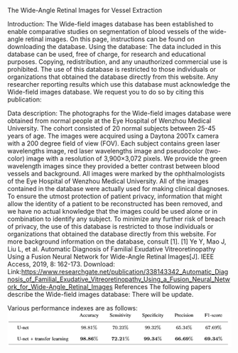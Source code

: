 The Wide-Angle Retinal Images for Vessel Extraction

Introduction: The Wide-field images database has been established to enable comparative studies on segmentation of blood vessels of the wide-angle retinal images. On this page, instructions can be found on downloading the database.
Using the database:  The data included in this database can be used, free of charge, for research and educational purposes. Copying, redistribution, and any unauthorized commercial use is prohibited. The use of this database is restricted to those individuals or organizations that obtained the database directly from this website. Any researcher reporting results which use this database must acknowledge the Wide-field images database. We request you to do so by citing this publication: 

Data description: The photographs for the Wide-field images database were obtained from normal people at the Eye Hospital of Wenzhou Medical University. The cohort consisted of 20 normal subjects between 25-45 years of age. The images were acquired using a Daytona 200Tx camera with a 200 degree field of view (FOV). Each subject contains green laser wavelengths image, red laser wavelengths image and pseudocolor (two-color) image with a resolution of 3,900×3,072 pixels. We provide the green wavelength images since they provided a better contrast between blood vessels and background. All images were marked by the ophthalmologists of the Eye Hospital of Wenzhou Medical University.
All of the images contained in the database were actually used for making clinical diagnoses. To ensure the utmost protection of patient privacy, information that might allow the identity of a patient to be reconstructed has been removed, and we have no actual knowledge that the images could be used alone or in combination to identify any subject. To minimize any further risk of breach of privacy, the use of this database is restricted to those individuals or organizations that obtained the database directly from this website. 
For more background information on the database, consult [1]. 
[1] Ye Y, Mao J, Liu L, et al. Automatic Diagnosis of Familial Exudative Vitreoretinopathy Using a Fusion Neural Network for Wide-Angle Retinal Images[J]. IEEE Access, 2019, 8: 162-173.
Download:
Link:https://www.researchgate.net/publication/338143342_Automatic_Diagnosis_of_Familial_Exudative_Vitreoretinopathy_Using_a_Fusion_Neural_Network_for_Wide-Angle_Retinal_Images
References
The following papers describe the Wide-field images database: 
There will be update.

Various performance indexes are as follows:
![performance](https://github.com/FundusResearch/WARI/blob/master/performance.png) 
